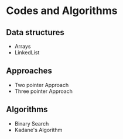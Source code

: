 # Codes and Algorithms

## Data structures

- Arrays
- LinkedList

## Approaches

- Two pointer Approach
- Three pointer Approach

## Algorithms

- Binary Search
- Kadane's Algorithm
